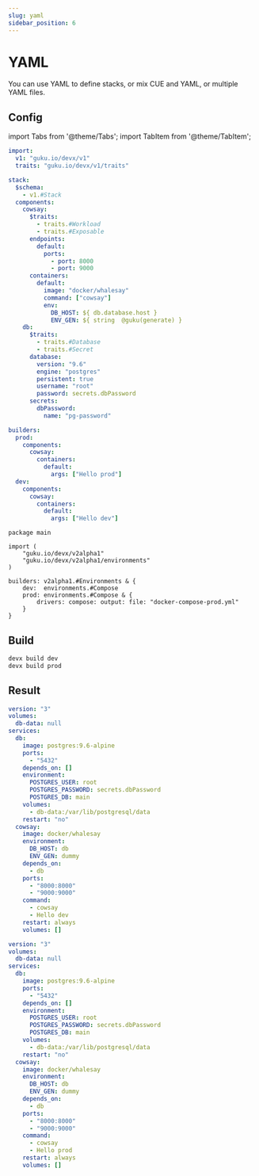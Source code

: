 ```yaml
---
slug: yaml
sidebar_position: 6
---
```


# YAML

You can use YAML to define stacks, or mix CUE and YAML, or multiple YAML files.

## Config

import Tabs from '@theme/Tabs';
import TabItem from '@theme/TabItem';

<Tabs>
  <TabItem value="stack.devx.yaml" label="stack.devx.yaml" default>

```yaml
import:
  v1: "guku.io/devx/v1"
  traits: "guku.io/devx/v1/traits"

stack:
  $schema:
    - v1.#Stack
  components:
    cowsay:
      $traits:
        - traits.#Workload
        - traits.#Exposable
      endpoints:
        default:
          ports:
            - port: 8000
            - port: 9000
      containers:
        default:
          image: "docker/whalesay"
          command: ["cowsay"]
          env:
            DB_HOST: ${ db.database.host }
            ENV_GEN: ${ string  @guku(generate) }
    db:
      $traits:
        - traits.#Database
        - traits.#Secret
      database:
        version: "9.6"
        engine: "postgres"
        persistent: true
        username: "root"
        password: secrets.dbPassword
      secrets:
        dbPassword:
          name: "pg-password"

builders:
  prod:
    components:
      cowsay:
        containers:
          default:
            args: ["Hello prod"]
  dev:
    components:
      cowsay:
        containers:
          default:
            args: ["Hello dev"]
```

  </TabItem>
  <TabItem value="builder.cue" label="builder.cue">

```cue
package main

import (
	"guku.io/devx/v2alpha1"
	"guku.io/devx/v2alpha1/environments"
)

builders: v2alpha1.#Environments & {
	dev:  environments.#Compose
	prod: environments.#Compose & {
		drivers: compose: output: file: "docker-compose-prod.yml"
	}
}
```

  </TabItem>
</Tabs>

## Build

```bash
devx build dev
devx build prod
```

## Result

<Tabs>
  <TabItem value="Dev" label="Dev" default>

```yaml title="docker-compose.yml"
version: "3"
volumes:
  db-data: null
services:
  db:
    image: postgres:9.6-alpine
    ports:
      - "5432"
    depends_on: []
    environment:
      POSTGRES_USER: root
      POSTGRES_PASSWORD: secrets.dbPassword
      POSTGRES_DB: main
    volumes:
      - db-data:/var/lib/postgresql/data
    restart: "no"
  cowsay:
    image: docker/whalesay
    environment:
      DB_HOST: db
      ENV_GEN: dummy
    depends_on:
      - db
    ports:
      - "8000:8000"
      - "9000:9000"
    command:
      - cowsay
      - Hello dev
    restart: always
    volumes: []
```

  </TabItem>
  <TabItem value="Prod" label="Prod">

```yaml title="docker-compose-prod.yml"
version: "3"
volumes:
  db-data: null
services:
  db:
    image: postgres:9.6-alpine
    ports:
      - "5432"
    depends_on: []
    environment:
      POSTGRES_USER: root
      POSTGRES_PASSWORD: secrets.dbPassword
      POSTGRES_DB: main
    volumes:
      - db-data:/var/lib/postgresql/data
    restart: "no"
  cowsay:
    image: docker/whalesay
    environment:
      DB_HOST: db
      ENV_GEN: dummy
    depends_on:
      - db
    ports:
      - "8000:8000"
      - "9000:9000"
    command:
      - cowsay
      - Hello prod
    restart: always
    volumes: []
```

  </TabItem>
</Tabs>
